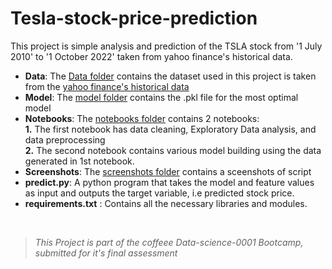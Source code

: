 # Tesla-stock-price-prediction
This project is simple analysis and prediction of the TSLA stock from '1 July 2010' to '1 October 2022' taken from yahoo finance's historical data.

* __Data__: The [Data folder](./Data) contains the dataset used in this project is taken from the [yahoo finance's historical data](https://finance.yahoo.com/quote/TSLA/history?period1=1277942400&period2=1664582400&interval=1d&filter=history&frequency=1d&includeAdjustedClose=true)
* __Model__: The [model folder](./Model) contains the .pkl file for the most optimal model
* __Notebooks__: The [notebooks folder](./Notebooks) contains 2 notebooks: <br>  __1.__ The first notebook has data cleaning, Exploratory Data analysis, and data preprocessing <br> __2.__ The second notebook contains various model building using the data generated in 1st notebook.
* __Screenshots__: The [screenshots folder](./Screenshots) contains a sceenshots of script
* __predict.py__: A python program that takes the model and feature values as input and outputs the target variable, i.e predicted stock price.
* __requirements.txt__ : Contains all the necessary libraries and modules.
<br>

> _This Project is part of the coffeee Data-science-0001 Bootcamp, submitted for it's final assessment_
